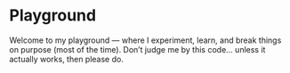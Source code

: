 # Playground
Welcome to my playground — where I experiment, learn, and break things on purpose (most of the time). Don’t judge me by this code… unless it actually works, then please do.
